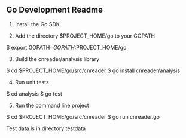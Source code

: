 ## Go Development Readme

1. Install the Go SDK

2. Add the directory $PROJECT_HOME/go to your GOPATH

$ export GOPATH=$GOPATH:$PROJECT_HOME/go

3. Build the cnreader/analysis library

$ cd $PROJECT_HOME/go/src/cnreader
$ go install cnreader/analysis

4. Run unit tests

$ cd analysis
$ go test

5. Run the command line project

$ cd $PROJECT_HOME/go/src/cnreader
$ go run cnreader.go

Test data is in directory testdata